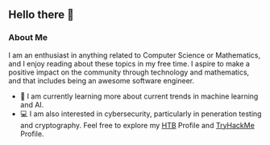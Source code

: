 ## Hello there 👋

<!--
**potty10/potty10** is a ✨ _special_ ✨ repository because its `README.md` (this file) appears on your GitHub profile.

Here are some ideas to get you started:

- 🔭 I’m currently working on ...
- 🌱 I’m currently learning ...
- 👯 I’m looking to collaborate on ...
- 🤔 I’m looking for help with ...
- 💬 Ask me about ...
- 📫 How to reach me: ...
- 😄 Pronouns: ...
- ⚡ Fun fact: ...
-->
### About Me
I am an enthusiast in anything related to Computer Science or Mathematics, and I enjoy reading about these topics in my free time. I aspire to make a positive impact on the community through technology and mathematics, and that includes being an awesome software engineer.

- 📕 I am currently learning more about current trends in machine learning and AI.
- 💻 I am also interested in cybersecurity, particularly in peneration testing and cryptography. Feel free to explore my [HTB](https://app.hackthebox.com/profile/activity/1595713) Profile and [TryHackMe](https://tryhackme.com/p/solarpanda7) Profile.
